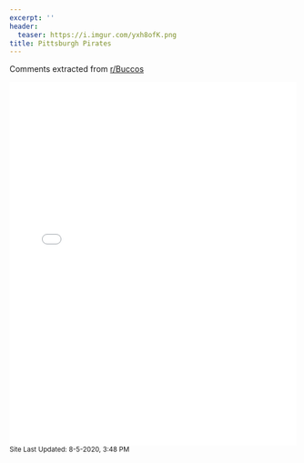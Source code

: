 ```yaml
---
excerpt: ''
header:
  teaser: https://i.imgur.com/yxh8ofK.png
title: Pittsburgh Pirates
---
```


Comments extracted from [r/Buccos](https://reddit.com/r/Buccos)
<iframe id="igraph" scrolling="no" style="border:none;" seamless="seamless" src="/plots/MLB/PIT.html" height="640" width="100%"></iframe>
<small>Site Last Updated: 8-5-2020, 3:48 PM</small>